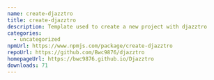 ```yaml
---
name: create-djazztro
title: create-djazztro
description: Template used to create a new project with djazztro
categories:
  - uncategorized
npmUrl: https://www.npmjs.com/package/create-djazztro
repoUrl: https://github.com/Bwc9876/djazztro
homepageUrl: https://bwc9876.github.io/Djazztro
downloads: 71
---
```

